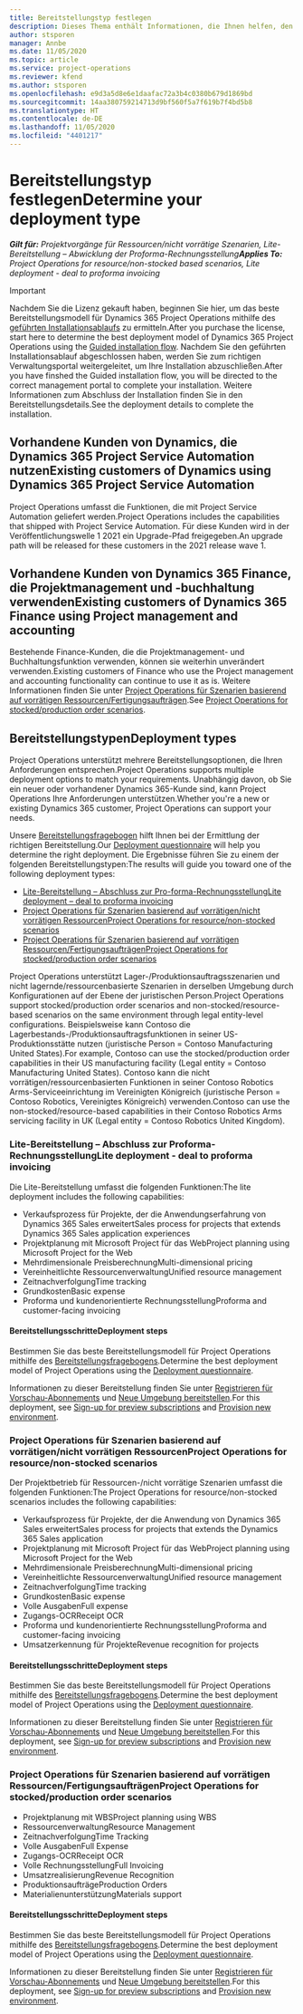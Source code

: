 ```yaml
---
title: Bereitstellungstyp festlegen
description: Dieses Thema enthält Informationen, die Ihnen helfen, den korrekten Bereitstellungstyp von Projekt Operations für Ihr Unternehmen zu bestimmen.
author: stsporen
manager: Annbe
ms.date: 11/05/2020
ms.topic: article
ms.service: project-operations
ms.reviewer: kfend
ms.author: stsporen
ms.openlocfilehash: e9d3a5d8e6e1daafac72a3b4c0380b679d1869bd
ms.sourcegitcommit: 14aa380759214713d9bf560f5a7f619b7f4bd5b8
ms.translationtype: HT
ms.contentlocale: de-DE
ms.lasthandoff: 11/05/2020
ms.locfileid: "4401217"
---
```

# <a name="determine-your-deployment-type"></a><span data-ttu-id="842b0-103">Bereitstellungstyp festlegen</span><span class="sxs-lookup"><span data-stu-id="842b0-103">Determine your deployment type</span></span>

<span data-ttu-id="842b0-104">_**Gilt für:** Projektvorgänge für Ressourcen/nicht vorrätige Szenarien, Lite-Bereitstellung – Abwicklung der Proforma-Rechnungsstellung_</span><span class="sxs-lookup"><span data-stu-id="842b0-104">_**Applies To:** Project Operations for resource/non-stocked based scenarios, Lite deployment - deal to proforma invoicing_</span></span>

> [!IMPORTANT]
> <span data-ttu-id="842b0-105">Nachdem Sie die Lizenz gekauft haben, beginnen Sie hier, um das beste Bereitstellungsmodell für Dynamics 365 Project Operations mithilfe des [geführten Installationsablaufs](https://aka.ms/provisionprojectoperations) zu ermitteln.</span><span class="sxs-lookup"><span data-stu-id="842b0-105">After you purchase the license, start here to determine the best deployment model of Dynamics 365 Project Operations using the [Guided installation flow](https://aka.ms/provisionprojectoperations).</span></span>
> <span data-ttu-id="842b0-106">Nachdem Sie den geführten Installationsablauf abgeschlossen haben, werden Sie zum richtigen Verwaltungsportal weitergeleitet, um Ihre Installation abzuschließen.</span><span class="sxs-lookup"><span data-stu-id="842b0-106">After you have finshed the Guided installation flow, you will be directed to the correct management portal to complete your installation.</span></span> <span data-ttu-id="842b0-107">Weitere Informationen zum Abschluss der Installation finden Sie in den Bereitstellungsdetails.</span><span class="sxs-lookup"><span data-stu-id="842b0-107">See the deployment details to complete the installation.</span></span>


## <a name="existing-customers-of-dynamics-using-dynamics-365-project-service-automation"></a><span data-ttu-id="842b0-108">Vorhandene Kunden von Dynamics, die Dynamics 365 Project Service Automation nutzen</span><span class="sxs-lookup"><span data-stu-id="842b0-108">Existing customers of Dynamics using Dynamics 365 Project Service Automation</span></span>
<span data-ttu-id="842b0-109">Project Operations umfasst die Funktionen, die mit Project Service Automation geliefert werden.</span><span class="sxs-lookup"><span data-stu-id="842b0-109">Project Operations includes the capabilities that shipped with Project Service Automation.</span></span> <span data-ttu-id="842b0-110">Für diese Kunden wird in der Veröffentlichungswelle 1 2021 ein Upgrade-Pfad freigegeben.</span><span class="sxs-lookup"><span data-stu-id="842b0-110">An upgrade path will be released for these customers in the 2021 release wave 1.</span></span>

## <a name="existing-customers-of-dynamics-365-finance-using-project-management-and-accounting"></a><span data-ttu-id="842b0-111">Vorhandene Kunden von Dynamics 365 Finance, die Projektmanagement und -buchhaltung verwenden</span><span class="sxs-lookup"><span data-stu-id="842b0-111">Existing customers of Dynamics 365 Finance using Project management and accounting</span></span> 

<span data-ttu-id="842b0-112">Bestehende Finance-Kunden, die die Projektmanagement- und Buchhaltungsfunktion verwenden, können sie weiterhin unverändert verwenden.</span><span class="sxs-lookup"><span data-stu-id="842b0-112">Existing customers of Finance who use the Project management and accounting functionality can continue to use it as is.</span></span> <span data-ttu-id="842b0-113">Weitere Informationen finden Sie unter [Project Operations für Szenarien basierend auf vorrätigen Ressourcen/Fertigungsaufträgen](#pma).</span><span class="sxs-lookup"><span data-stu-id="842b0-113">See [Project Operations for stocked/production order scenarios](#pma).</span></span>


## <a name="deployment-types"></a><span data-ttu-id="842b0-114">Bereitstellungstypen</span><span class="sxs-lookup"><span data-stu-id="842b0-114">Deployment types</span></span>
<span data-ttu-id="842b0-115">Project Operations unterstützt mehrere Bereitstellungsoptionen, die Ihren Anforderungen entsprechen.</span><span class="sxs-lookup"><span data-stu-id="842b0-115">Project Operations supports multiple deployment options to match your requirements.</span></span> <span data-ttu-id="842b0-116">Unabhängig davon, ob Sie ein neuer oder vorhandener Dynamics 365-Kunde sind, kann Project Operations Ihre Anforderungen unterstützen.</span><span class="sxs-lookup"><span data-stu-id="842b0-116">Whether you're a new or existing Dynamics 365 customer, Project Operations can support your needs.</span></span>

<span data-ttu-id="842b0-117">Unsere [Bereitstellungsfragebogen](https://aka.ms/provisionprojectoperations) hilft Ihnen bei der Ermittlung der richtigen Bereitstellung.</span><span class="sxs-lookup"><span data-stu-id="842b0-117">Our [Deployment questionnaire](https://aka.ms/provisionprojectoperations) will help you determine the right deployment.</span></span> <span data-ttu-id="842b0-118">Die Ergebnisse führen Sie zu einem der folgenden Bereitstellungstypen:</span><span class="sxs-lookup"><span data-stu-id="842b0-118">The results will guide you toward one of the following deployment types:</span></span>

- [<span data-ttu-id="842b0-119">Lite-Bereitstellung – Abschluss zur Pro-forma-Rechnungsstellung</span><span class="sxs-lookup"><span data-stu-id="842b0-119">Lite deployment – deal to proforma invoicing</span></span>](#lite)
- [<span data-ttu-id="842b0-120">Project Operations für Szenarien basierend auf vorrätigen/nicht vorrätigen Ressourcen</span><span class="sxs-lookup"><span data-stu-id="842b0-120">Project Operations for resource/non-stocked scenarios</span></span>](#integrated)
- [<span data-ttu-id="842b0-121">Project Operations für Szenarien basierend auf vorrätigen Ressourcen/Fertigungsaufträgen</span><span class="sxs-lookup"><span data-stu-id="842b0-121">Project Operations for stocked/production order scenarios</span></span>](#pma)

<span data-ttu-id="842b0-122">Project Operations unterstützt Lager-/Produktionsauftragsszenarien und nicht lagernde/ressourcenbasierte Szenarien in derselben Umgebung durch Konfigurationen auf der Ebene der juristischen Person.</span><span class="sxs-lookup"><span data-stu-id="842b0-122">Project Operations support stocked/production order scenarios and non-stocked/resource-based scenarios on the same environment through legal entity-level configurations.</span></span> <span data-ttu-id="842b0-123">Beispielsweise kann Contoso die Lagerbestands-/Produktionsauftragsfunktionen in seiner US-Produktionsstätte nutzen (juristische Person = Contoso Manufacturing United States).</span><span class="sxs-lookup"><span data-stu-id="842b0-123">For example, Contoso can use the stocked/production order capabilities in their US manufacturing facility (Legal entity = Contoso Manufacturing United States).</span></span> <span data-ttu-id="842b0-124">Contoso kann die nicht vorrätigen/ressourcenbasierten Funktionen in seiner Contoso Robotics Arms-Serviceeinrichtung im Vereinigten Königreich (juristische Person = Contoso Robotics, Vereinigtes Königreich) verwenden.</span><span class="sxs-lookup"><span data-stu-id="842b0-124">Contoso can use the non-stocked/resource-based capabilities in their Contoso Robotics Arms servicing facility in UK (Legal entity = Contoso Robotics United Kingdom).</span></span>

### <a name="lite-deployment---deal-to-proforma-invoicing"></a><a  name="lite"></a><span data-ttu-id="842b0-125">Lite-Bereitstellung – Abschluss zur Proforma-Rechnungsstellung</span><span class="sxs-lookup"><span data-stu-id="842b0-125">Lite deployment - deal to proforma invoicing</span></span>

<span data-ttu-id="842b0-126">Die Lite-Bereitstellung umfasst die folgenden Funktionen:</span><span class="sxs-lookup"><span data-stu-id="842b0-126">The lite deployment includes the following capabilities:</span></span>

- <span data-ttu-id="842b0-127">Verkaufsprozess für Projekte, der die Anwendungserfahrung von Dynamics 365 Sales erweitert</span><span class="sxs-lookup"><span data-stu-id="842b0-127">Sales process for projects that extends Dynamics 365 Sales application experiences</span></span>
- <span data-ttu-id="842b0-128">Projektplanung mit Microsoft Project für das Web</span><span class="sxs-lookup"><span data-stu-id="842b0-128">Project planning using Microsoft Project for the Web</span></span>
- <span data-ttu-id="842b0-129">Mehrdimensionale Preisberechnung</span><span class="sxs-lookup"><span data-stu-id="842b0-129">Multi-dimensional pricing</span></span>
- <span data-ttu-id="842b0-130">Vereinheitlichte Ressourcenverwaltung</span><span class="sxs-lookup"><span data-stu-id="842b0-130">Unified resource management</span></span>
- <span data-ttu-id="842b0-131">Zeitnachverfolgung</span><span class="sxs-lookup"><span data-stu-id="842b0-131">Time tracking</span></span>
- <span data-ttu-id="842b0-132">Grundkosten</span><span class="sxs-lookup"><span data-stu-id="842b0-132">Basic expense</span></span>
- <span data-ttu-id="842b0-133">Proforma und kundenorientierte Rechnungsstellung</span><span class="sxs-lookup"><span data-stu-id="842b0-133">Proforma and customer-facing invoicing</span></span> 

#### <a name="deployment-steps"></a><span data-ttu-id="842b0-134">Bereitstellungsschritte</span><span class="sxs-lookup"><span data-stu-id="842b0-134">Deployment steps</span></span>
<span data-ttu-id="842b0-135">Bestimmen Sie das beste Bereitstellungsmodell für Project Operations mithilfe des [Bereitstellungsfragebogens](https://aka.ms/provisionprojectoperations).</span><span class="sxs-lookup"><span data-stu-id="842b0-135">Determine the best deployment model of Project Operations using the [Deployment questionnaire](https://aka.ms/provisionprojectoperations).</span></span>

<span data-ttu-id="842b0-136">Informationen zu dieser Bereitstellung finden Sie unter [Registrieren für Vorschau-Abonnements](lite-preview-subscription-sign-up.md) und [Neue Umgebung bereitstellen](lite-deployment.md).</span><span class="sxs-lookup"><span data-stu-id="842b0-136">For this deployment, see [Sign-up for preview subscriptions](lite-preview-subscription-sign-up.md) and [Provision new environment](lite-deployment.md).</span></span> 


### <a name="project-operations-for-resourcenon-stocked-scenarios"></a><a name="integrated"></a><span data-ttu-id="842b0-137">Project Operations für Szenarien basierend auf vorrätigen/nicht vorrätigen Ressourcen</span><span class="sxs-lookup"><span data-stu-id="842b0-137">Project Operations for resource/non-stocked scenarios</span></span>
<span data-ttu-id="842b0-138">Der Projektbetrieb für Ressourcen-/nicht vorrätige Szenarien umfasst die folgenden Funktionen:</span><span class="sxs-lookup"><span data-stu-id="842b0-138">The Project Operations for resource/non-stocked scenarios includes the following capabilities:</span></span>
 
- <span data-ttu-id="842b0-139">Verkaufsprozess für Projekte, der die Anwendung von Dynamics 365 Sales erweitert</span><span class="sxs-lookup"><span data-stu-id="842b0-139">Sales process for projects that extends the Dynamics 365 Sales application</span></span>
- <span data-ttu-id="842b0-140">Projektplanung mit Microsoft Project für das Web</span><span class="sxs-lookup"><span data-stu-id="842b0-140">Project planning using Microsoft Project for the Web</span></span>
- <span data-ttu-id="842b0-141">Mehrdimensionale Preisberechnung</span><span class="sxs-lookup"><span data-stu-id="842b0-141">Multi-dimensional pricing</span></span>
- <span data-ttu-id="842b0-142">Vereinheitlichte Ressourcenverwaltung</span><span class="sxs-lookup"><span data-stu-id="842b0-142">Unified resource management</span></span>
- <span data-ttu-id="842b0-143">Zeitnachverfolgung</span><span class="sxs-lookup"><span data-stu-id="842b0-143">Time tracking</span></span>
- <span data-ttu-id="842b0-144">Grundkosten</span><span class="sxs-lookup"><span data-stu-id="842b0-144">Basic expense</span></span>
- <span data-ttu-id="842b0-145">Volle Ausgaben</span><span class="sxs-lookup"><span data-stu-id="842b0-145">Full expense</span></span>
- <span data-ttu-id="842b0-146">Zugangs-OCR</span><span class="sxs-lookup"><span data-stu-id="842b0-146">Receipt OCR</span></span>
- <span data-ttu-id="842b0-147">Proforma und kundenorientierte Rechnungsstellung</span><span class="sxs-lookup"><span data-stu-id="842b0-147">Proforma and customer-facing invoicing</span></span> 
- <span data-ttu-id="842b0-148">Umsatzerkennung für Projekte</span><span class="sxs-lookup"><span data-stu-id="842b0-148">Revenue recognition for projects</span></span>

#### <a name="deployment-steps"></a><span data-ttu-id="842b0-149">Bereitstellungsschritte</span><span class="sxs-lookup"><span data-stu-id="842b0-149">Deployment steps</span></span>
<span data-ttu-id="842b0-150">Bestimmen Sie das beste Bereitstellungsmodell für Project Operations mithilfe des [Bereitstellungsfragebogens](https://aka.ms/provisionprojectoperations).</span><span class="sxs-lookup"><span data-stu-id="842b0-150">Determine the best deployment model of Project Operations using the [Deployment questionnaire](https://aka.ms/provisionprojectoperations).</span></span>

<span data-ttu-id="842b0-151">Informationen zu dieser Bereitstellung finden Sie unter [Registrieren für Vorschau-Abonnements](resource-sign-up-preview-subscription.md) und [Neue Umgebung bereitstellen](resource-provision-new-environment.md).</span><span class="sxs-lookup"><span data-stu-id="842b0-151">For this deployment, see [Sign-up for preview subscriptions](resource-sign-up-preview-subscription.md) and [Provision new environment](resource-provision-new-environment.md).</span></span> 


### <a name="project-operations-for-stockedproduction-order-scenarios"></a><a name="pma"></a><span data-ttu-id="842b0-152">Project Operations für Szenarien basierend auf vorrätigen Ressourcen/Fertigungsaufträgen</span><span class="sxs-lookup"><span data-stu-id="842b0-152">Project Operations for stocked/production order scenarios</span></span>

- <span data-ttu-id="842b0-153">Projektplanung mit WBS</span><span class="sxs-lookup"><span data-stu-id="842b0-153">Project planning using WBS</span></span>
- <span data-ttu-id="842b0-154">Ressourcenverwaltung</span><span class="sxs-lookup"><span data-stu-id="842b0-154">Resource Management</span></span>
- <span data-ttu-id="842b0-155">Zeitnachverfolgung</span><span class="sxs-lookup"><span data-stu-id="842b0-155">Time Tracking</span></span>
- <span data-ttu-id="842b0-156">Volle Ausgaben</span><span class="sxs-lookup"><span data-stu-id="842b0-156">Full Expense</span></span>
- <span data-ttu-id="842b0-157">Zugangs-OCR</span><span class="sxs-lookup"><span data-stu-id="842b0-157">Receipt OCR</span></span>
- <span data-ttu-id="842b0-158">Volle Rechnungsstellung</span><span class="sxs-lookup"><span data-stu-id="842b0-158">Full Invoicing</span></span>
- <span data-ttu-id="842b0-159">Umsatzrealisierung</span><span class="sxs-lookup"><span data-stu-id="842b0-159">Revenue Recognition</span></span>
- <span data-ttu-id="842b0-160">Produktionsaufträge</span><span class="sxs-lookup"><span data-stu-id="842b0-160">Production Orders</span></span>
- <span data-ttu-id="842b0-161">Materialienunterstützung</span><span class="sxs-lookup"><span data-stu-id="842b0-161">Materials support</span></span>

#### <a name="deployment-steps"></a><span data-ttu-id="842b0-162">Bereitstellungsschritte</span><span class="sxs-lookup"><span data-stu-id="842b0-162">Deployment steps</span></span>
<span data-ttu-id="842b0-163">Bestimmen Sie das beste Bereitstellungsmodell für Project Operations mithilfe des [Bereitstellungsfragebogens](https://aka.ms/provisionprojectoperations).</span><span class="sxs-lookup"><span data-stu-id="842b0-163">Determine the best deployment model of Project Operations using the [Deployment questionnaire](https://aka.ms/provisionprojectoperations).</span></span>

<span data-ttu-id="842b0-164">Informationen zu dieser Bereitstellung finden Sie unter [Registrieren für Vorschau-Abonnements](https://docs.microsoft.com/dynamics365/fin-ops-core/dev-itpro/dev-tools/sign-up-preview-subscription?toc=/dynamics365/finance/toc.json) und [Neue Umgebung bereitstellen](https://docs.microsoft.com/dynamics365/fin-ops-core/dev-itpro/deployment/deploy-demo-environment?toc=/dynamics365/finance/toc.json).</span><span class="sxs-lookup"><span data-stu-id="842b0-164">For this deployment, see [Sign-up for preview subscriptions](https://docs.microsoft.com/dynamics365/fin-ops-core/dev-itpro/dev-tools/sign-up-preview-subscription?toc=/dynamics365/finance/toc.json) and [Provision new environment](https://docs.microsoft.com/dynamics365/fin-ops-core/dev-itpro/deployment/deploy-demo-environment?toc=/dynamics365/finance/toc.json).</span></span> 

